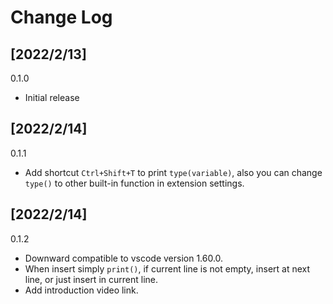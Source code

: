 # Change Log

## [2022/2/13]
0.1.0
- Initial release

## [2022/2/14]
0.1.1
- Add shortcut `Ctrl+Shift+T` to print `type(variable)`, also you can change `type()` to other built-in function in extension settings.

## [2022/2/14]
0.1.2
- Downward compatible to vscode version 1.60.0.
- When insert simply `print()`, if current line is not empty, insert at next line, or just insert in current line.
- Add introduction video link.